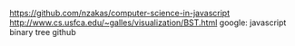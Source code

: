 https://github.com/nzakas/computer-science-in-javascript
http://www.cs.usfca.edu/~galles/visualization/BST.html
google:  javascript binary tree github

